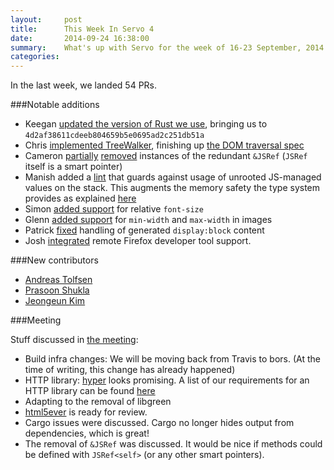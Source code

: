 ```yaml
---
layout:     post
title:      This Week In Servo 4
date:       2014-09-24 16:38:00
summary:    What's up with Servo for the week of 16-23 September, 2014
categories: 
---
```


In the last week, we landed 54 PRs. 


###Notable additions
 - Keegan [updated the version of Rust we use](https://github.com/servo/servo/pull/3438), bringing us to `4d2af38611cdeeb804659b5e0695ad2c251db51a`
 - Chris [implemented TreeWalker](https://github.com/servo/servo/pull/3253), finishing up [the DOM traversal spec](http://www.w3.org/TR/DOM-Level-2-Traversal-Range/traversal.html)
 - Cameron [partially](https://github.com/servo/servo/pull/3433) [removed](https://github.com/servo/servo/pull/3422) instances of the redundant `&JSRef` (`JSRef` itself is a smart pointer)
 - Manish added a [lint](https://github.com/servo/servo/pull/3374) that guards against usage of unrooted JS-managed values on the stack. This augments the memory safety the type system provides as explained [here](https://blog.mozilla.org/research/2014/08/26/javascript-servos-only-garbage-collector/)
 - Simon [added support](https://github.com/servo/servo/pull/3453) for relative `font-size`
 - Glenn [added support](https://github.com/servo/servo/pull/3449) for `min-width` and `max-width` in images
 - Patrick [fixed](https://github.com/servo/servo/pull/3399) handling of generated `display:block` content
 - Josh [integrated](https://github.com/servo/servo/pull/3172) remote Firefox developer tool support.
 
###New contributors

 - [Andreas Tolfsen](https://github.com/andreastt)
 - [Prasoon Shukla](https://github.com/prasoon2211)
 - [Jeongeun Kim](https://github.com/jejuliekim)

###Meeting

Stuff discussed in [the meeting](https://github.com/servo/servo/wiki/Meeting-2014-09-22):
 
 - Build infra changes: We will be moving back from Travis to bors. (At the time of writing, this change has already happened)
 - HTTP library: [hyper](http://hyperium.github.io/hyper/hyper/index.html) looks promising. A list of our requirements for an HTTP library can be found [here](https://github.com/servo/servo/wiki/HTTP-library-requirements)
 - Adapting to the removal of libgreen
 - [html5ever](https://github.com/kmcallister/html5ever) is ready for review.
 - Cargo issues were discussed. Cargo no longer hides output from dependencies, which is great!
 - The removal of `&JSRef` was discussed. It would be nice if methods could be defined with `JSRef<self>` (or any other smart pointers).

